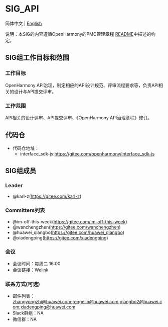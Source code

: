 # SIG_API
简体中文 | [English](./sig-api.md)

说明：本SIG的内容遵循OpenHarmony的PMC管理章程 [README](/zh/pmc.md)中描述的约定。

## SIG组工作目标和范围

### 工作目标
OpenHarmony API治理，制定相应的API设计规范、评审流程要求等，负责API相关的设计与API提交评审。

### 工作范围
API相关的设计评审、API提交评审、《OpenHarmony API治理章程》修订。

## 代码仓
- 代码仓地址：
  - interface_sdk-js:https://gitee.com/openharmony/interface_sdk-js

## SIG组成员

### Leader
- @karl-z(https://gitee.com/karl-z)

### Committers列表
- @im-off-this-week(https://gitee.com/im-off-this-week)
- @wanchengzhen(https://gitee.com/wanchengzhen)
- @huawei_qiangbo(https://gitee.com/huawei_qiangbo)
- @xiadengping(https://gitee.com/xiadengping)

### 会议
 - 会议时间：每周二 16:00
 - 会议链接：Welink

### 联系方式(可选)

- 邮件列表：zhangyongzhi@huawei.com;rengelin@huawei.com;qiangbo2@huawei.com;xiadengping@huawei.com
- Slack群组：NA
- 微信群：NA
